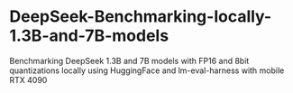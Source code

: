 # DeepSeek-Benchmarking-locally-1.3B-and-7B-models
Benchmarking DeepSeek 1.3B and 7B models with FP16 and 8bit quantizations locally using HuggingFace and lm-eval-harness with mobile RTX 4090
